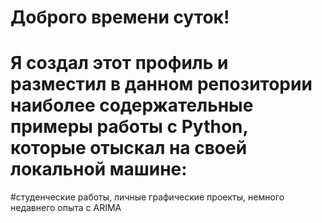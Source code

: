 # Доброго времени суток!
# Я создал этот профиль и разместил в данном репозитории наиболее содержательные примеры работы с Python, которые отыскал на своей локальной машине:
#студенческие работы, личные графические проекты, немного недавнего опыта с ARIMA

